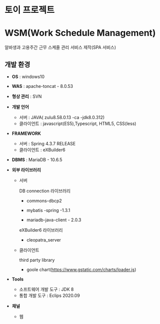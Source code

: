 # 토이 프로젝트
# WSM(Work Schedule Management)
알바생과 고용주간 근무 스케줄 관리 서비스 제작(SPA 서비스)



## 개발 환경

- **OS** : windows10

- **WAS** : apache-toncat - 8.0.53
- **형상 관리** : SVN
- **개발 언어**

  - 서버 : JAVA( zulu8.58.0.13 -ca -jdk8.0.312)
  - 클라이언트 : javascript(ES5),Typescript, HTML5, CSS(less)

- **FRAMEWORK**

  - 서버 : Spring 4.3.7 RELEASE
  - 클라이언트 : eXBuilder6

- **DBMS** : MariaDB - 10.6.5

- **외부 라이브러리**

  - 서버

    DB connection 라이브러리

    - commons-dbcp2

    - mybatis -spring -1.3.1
    - mariadb-java-client - 2.0.3

    eXBuilder6  라이브러리

    - cleopatra_server
    
  - 클라이언트

    third party library

    - goole chart(https://www.gstatic.com/charts/loader.js)

- **Tools**

  - 소프트웨어 개발 도구 : JDK 8
  - 통합 개발 도구 : Eclips 2020.09

- **채널**

  - 웹
